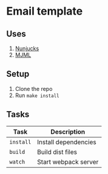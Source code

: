 # Email template

## Uses

1. [Nunjucks](https://mozilla.github.io/nunjucks/)
2. [MJML](https://mjml.io/)

## Setup

1. Clone the repo
2. Run `make install`

## Tasks

| Task      | Description          |
|-----------|----------------------|
| `install` | Install dependencies |
| `build`   | Build dist files     |
| `watch`   | Start webpack server |

